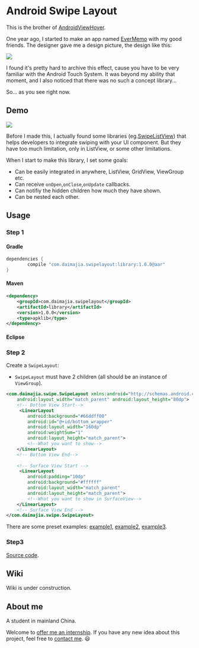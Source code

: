 # Android Swipe Layout

This is the brother of [AndroidViewHover](https://github.com/daimajia/AndroidViewHover).

One year ago, I started to make an app named [EverMemo](https://play.google.com/store/apps/details?id=com.zhan_dui.evermemo) with my good friends. The designer gave me a design picture, the design like this:

![](http://ww1.sinaimg.cn/mw690/610dc034jw1ejoquidvvsg208i0630u4.gif)

I found it's pretty hard to archive this effect, cause you have to be very familiar with the Android Touch System. It was beyond my ability that moment, and I also noticed that there was no such a concept library...

So... as you see right now.

## Demo

![](http://ww2.sinaimg.cn/mw690/610dc034jw1ejoplapwtqg208n0e74dx.gif)

Before I made this, I actually found some libraries (eg.[SwipeListView](https://github.com/47deg/android-swipelistview)) that helps developers to integrate swiping with your UI component. But they have too much limitation, only in ListView, or some other limitations.

When I start to make this library, I set some goals:

- Can be easily integrated in anywhere, ListView, GridView, ViewGroup etc.
- Can receive `onOpen`,`onClose`,`onUpdate` callbacks.
- Can notifiy the hidden children how much they have shown.
- Can be nested each other.

## Usage

### Step 1
#### Gradle

```groovy
dependencies {
        compile "com.daimajia.swipelayout:library:1.0.0@aar"
}
```

#### Maven

```xml
<dependency>
    <groupId>com.daimajia.swipelayout</groupId>
    <artifactId>library</artifactId>
    <version>1.0.0</version>
    <type>apklib</type>
</dependency>
```

#### Eclipse


### Step 2

Create a `SwipeLayout`:

- `SwipeLayout` must have 2 children (all should be an instance of `ViewGroup`).

```xml
<com.daimajia.swipe.SwipeLayout xmlns:android="http://schemas.android.com/apk/res/android"
    android:layout_width="match_parent" android:layout_height="80dp">
    <!-- Bottom View Start-->
     <LinearLayout
        android:background="#66ddff00"
        android:id="@+id/bottom_wrapper"
        android:layout_width="160dp"
        android:weightSum="1"
        android:layout_height="match_parent">
        <!--What you want to show-->
    </LinearLayout>
    <!-- Bottom View End-->
    
    <!-- Surface View Start -->
     <LinearLayout
        android:padding="10dp"
        android:background="#ffffff"
        android:layout_width="match_parent"
        android:layout_height="match_parent">
        <!--What you want to show in SurfaceView-->
    </LinearLayout>
    <!-- Surface View End -->
</com.daimajia.swipe.SwipeLayout>
```

There are some preset examples: [example1](./demo/src/main/res/layout/sample1.xml), [example2](./demo/src/main/res/layout/sample2.xml), [example3](./demo/src/main/res/layout/sample3.xml).

### Step3

[Source code](./demo/src/main/java/com/daimajia/swipedemo/MyActivity.java).

## Wiki

Wiki is under construction.

## About me

A student in mainland China.

Welcome to [offer me an internship](mailto:daimajia@gmail.com). If you have any new idea about this project, feel free to [contact me](mailto:daimajia@gmail.com). :smiley:

